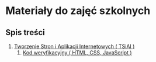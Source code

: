 # Materiały do zajęć szkolnych

## Spis treści

1. [Tworzenie Stron i Aplikacji Internetowych ( TSiAI )](./Tworzenie%20Stron%20i%20Aplikacji%20Internetowych)
    1. [Kod weryfikacyjny ( HTML, CSS, JavaScript )](./Tworzenie%20Stron%20i%20Aplikacji%20Internetowych/pin)
